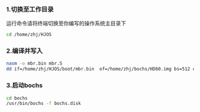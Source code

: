 ### 1.切换至工作目录

运行命令请将终端切换至你编写的操作系统主目录下

```bash
cd /home/zhj/HJOS
```

### 2.编译并写入

```bash
nasm -o mbr.bin mbr.S
dd if=/home/zhj/HJOS/boot/mbr.bin  of=/home/zhj/bochs/HD60.img bs=512 count=1 conv=notrunc
```

### 3.启动bochs

```bash
cd bochs
/usr/bin/bochs -f bochs.disk
```
